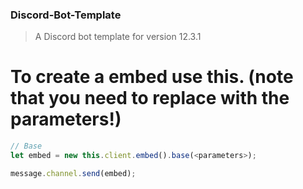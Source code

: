 ### Discord-Bot-Template
> A Discord bot template for version 12.3.1

# To create a embed use this. (note that you need to replace <patameters> with the parameters!)
```javascript
// Base
let embed = new this.client.embed().base(<parameters>);

message.channel.send(embed);
```
